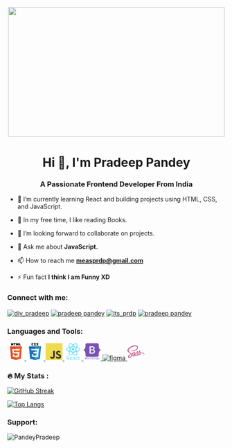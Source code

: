 <div align="center">
  <img src="https://media.giphy.com/media/dWesBcTLavkZuG35MI/giphy.gif" width=500" height="300"/>
</div>

<h1 align="center">Hi 👋, I'm Pradeep Pandey</h1>
<h3 align="center">A Passionate Frontend Developer From India</h3>

- 🌱 I’m currently learning React and building projects using HTML, CSS, and JavaScript. 

- 📙 In my free time, I like reading Books.

- 🤝 I’m looking forward to collaborate on projects.

- 💬 Ask me about **JavaScript.**

- 📫 How to reach me **measprdp@gmail.com**

- ⚡ Fun fact **I think I am Funny XD**

<h3 align="left">Connect with me:</h3>
<p align="left">
<a href="https://twitter.com/div_pradeep" target="blank"><img align="center" src="https://raw.githubusercontent.com/rahuldkjain/github-profile-readme-generator/master/src/images/icons/Social/twitter.svg" alt="div_pradeep" height="30" width="40" /></a>
<a href="https://linkedin.com/in/pradeep pandey" target="blank"><img align="center" src="https://raw.githubusercontent.com/rahuldkjain/github-profile-readme-generator/master/src/images/icons/Social/linked-in-alt.svg" alt="pradeep pandey" height="30" width="40" /></a>
<a href="https://instagram.com/its_prdp" target="blank"><img align="center" src="https://raw.githubusercontent.com/rahuldkjain/github-profile-readme-generator/master/src/images/icons/Social/instagram.svg" alt="its_prdp" height="30" width="40" /></a>
<a href="https://www.youtube.com/c/pradeep pandey" target="blank"><img align="center" src="https://raw.githubusercontent.com/rahuldkjain/github-profile-readme-generator/master/src/images/icons/Social/youtube.svg" alt="pradeep pandey" height="30" width="40" /></a>
</p>

<h3 align="left">Languages and Tools:</h3>
<p align="left"> 
   <a href="https://www.w3.org/html/" target="_blank" rel="noreferrer"> <img src="https://raw.githubusercontent.com/devicons/devicon/master/icons/html5/html5-original-wordmark.svg" alt="html5" width="40" height="40"/> </a> <a href="https://www.w3schools.com/css/" target="_blank" rel="noreferrer"> <img src="https://raw.githubusercontent.com/devicons/devicon/master/icons/css3/css3-original-wordmark.svg" alt="css3" width="40" height="40"/> </a> <a href="https://developer.mozilla.org/en-US/docs/Web/JavaScript" target="_blank" rel="noreferrer"> <img src="https://raw.githubusercontent.com/devicons/devicon/master/icons/javascript/javascript-original.svg" alt="javascript" width="40" height="40"/> </a>
  <a href="https://reactjs.org/" target="_blank" rel="noreferrer"> <img src="https://raw.githubusercontent.com/devicons/devicon/master/icons/react/react-original-wordmark.svg" alt="react" width="40" height="40"/> </a> <a href="https://getbootstrap.com" target="_blank" rel="noreferrer"> <img src="https://raw.githubusercontent.com/devicons/devicon/master/icons/bootstrap/bootstrap-plain-wordmark.svg" alt="bootstrap" width="40" height="40"/> </a> <a href="https://www.figma.com/" target="_blank" rel="noreferrer"> <img src="https://www.vectorlogo.zone/logos/figma/figma-icon.svg" alt="figma" width="40" height="40"/> </a> <a href="https://sass-lang.com" target="_blank" rel="noreferrer"> <img src="https://raw.githubusercontent.com/devicons/devicon/master/icons/sass/sass-original.svg" alt="sass" width="40" height="40"/> </a> </p>

### :fire: My Stats :
[![GitHub Streak](http://github-readme-streak-stats.herokuapp.com?user=Pradeep-Pandey13&theme=dark&background=000000)](https://git.io/streak-stats)

[![Top Langs](https://github-readme-stats.vercel.app/api/top-langs/?username=Pradeep-Pandey13&layout=compact&theme=vision-friendly-dark)](https://github.com/anuraghazra/github-readme-stats)

<h3 align="left">Support:</h3>
<p><a href="https://www.buymeacoffee.com/PandeyPradeep"> <img align="left" src="https://cdn.buymeacoffee.com/buttons/v2/default-yellow.png" height="50" width="210" alt="PandeyPradeep" /></a></p><br><br><br>


